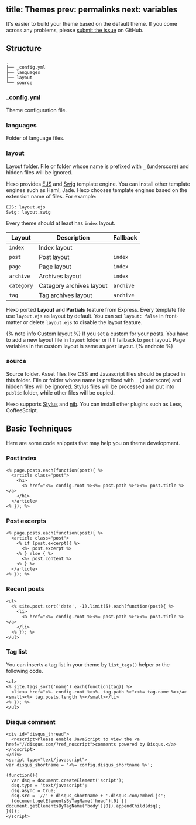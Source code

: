title: Themes
prev: permalinks
next: variables
---
It's easier to build your theme based on the default theme. If you come across any problems, please [submit the issue](https://github.com/tommy351/hexo/issues) on GitHub.

## Structure

``` plain
.
├── _config.yml
├── languages
├── layout
└── source
```

### _config.yml

Theme configuration file.

### languages

Folder of language files.

### layout

Layout folder. File or folder whose name is prefixed with `_` (underscore) and hidden files will be ignored.

Hexo provides [EJS](https://github.com/visionmedia/ejs) and [Swig](http://paularmstrong.github.com/swig/) template engine. You can install other template engines such as Haml, Jade. Hexo chooses template engines based on the extension name of files. For example:

``` plain
EJS: layout.ejs
Swig: layout.swig
```

Every theme should at least has `index` layout.

Layout | Description | Fallback
--- | --- | ---
`index` | Index layout | 
`post` | Post layout | `index`
`page` | Page layout | `index`
`archive` | Archives layout | `index`
`category` | Category archives layout | `archive`
`tag` | Tag archives layout | `archive`

Hexo ported **Layout** and **Partials** feature from Express. Every template file use `layout.ejs` as layout by default. You can set `layout: false` in front-matter or delete `layout.ejs` to disable the layout feature.

{% note info Custom layout %}
If you set a custom for your posts. You have to add a new layout file in `layout` folder or it'll fallback to `post` layout. Page variables in the custom layout is same as `post` layout.
{% endnote %}

### source

Source folder. Asset files like CSS and Javascript files should be placed in this folder. File or folder whose name is prefixed with `_` (underscore) and hidden files will be ignored. Stylus files will be processed and put into `public` folder, while other files will be copied.

Hexo supports [Stylus](http://learnboost.github.com/stylus/) and [nib](http://visionmedia.github.com/nib/). You can install other plugins such as Less, CoffeeScript.

## Basic Techniques

Here are some code snippets that may help you on theme development.

### Post index

```
<% page.posts.each(function(post){ %>
  <article class="post">
    <h1>
      <a href="<%= config.root %><%= post.path %>"><%= post.title %></a>
    </h1>
  </article>
<% }); %>
```

### Post excerpts

```
<% page.posts.each(function(post){ %>
  <article class="post">
    <% if (post.excerpt){ %>
      <%- post.excerpt %>
    <% } else { %>
      <%- post.content %>
    <% } %>
  </article>
<% }); %>
```

### Recent posts

```
<ul>
  <% site.post.sort('date', -1).limit(5).each(function(post){ %>
    <li>
      <a href="<%= config.root %><%= post.path %>"><%= post.title %></a>
    </li>
  <% }); %>
</ul>
```

### Tag list

You can inserts a tag list in your theme by `list_tags()` helper or the following code.

```
<ul>
<% site.tags.sort('name').each(function(tag){ %>
  <li><a href="<%- config.root %><%- tag.path %>"><%= tag.name %></a><small><%= tag.posts.length %></small></li>
<% }); %>
</ul>
```

### Disqus comment

```
<div id="disqus_thread">
  <noscript>Please enable JavaScript to view the <a href="//disqus.com/?ref_noscript">comments powered by Disqus.</a></noscript>
</div>
<script type="text/javascript">
var disqus_shortname = '<%= config.disqus_shortname %>';

(function(){
  var dsq = document.createElement('script');
  dsq.type = 'text/javascript';
  dsq.async = true;
  dsq.src = '//' + disqus_shortname + '.disqus.com/embed.js';
  (document.getElementsByTagName('head')[0] || document.getElementsByTagName('body')[0]).appendChild(dsq);
}());
</script>
```